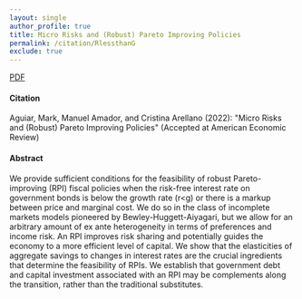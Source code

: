 ```yaml
---
layout: single 
author_profile: true 
title: Micro Risks and (Robust) Pareto Improving Policies 
permalink: /citation/RlessthanG
exclude: true
---
```


[PDF](https://markaguiar.github.io/files/R_less_than_1_in_Aiyagari.pdf)
#### Citation

Aguiar, Mark, Manuel Amador, and Cristina Arellano (2022): "Micro Risks and (Robust) Pareto Improving Policies" (Accepted at American Economic Review)

#### Abstract

We provide sufficient conditions for the feasibility of robust Pareto-improving (RPI) fiscal policies when the risk-free interest rate on government bonds is below the growth rate (r<g) or there is a markup between price and marginal cost. We do so in the class of  incomplete markets models pioneered by Bewley-Huggett-Aiyagari, but we allow for an arbitrary amount of ex ante heterogeneity in terms of preferences and income risk. An RPI improves risk sharing and potentially guides the economy to a more efficient level of capital.   We show that the elasticities of aggregate savings to changes in interest rates are the crucial ingredients that determine the feasibility of RPIs.    We establish that government debt and capital investment associated with an RPI may be complements  along the transition, rather than the traditional substitutes.
